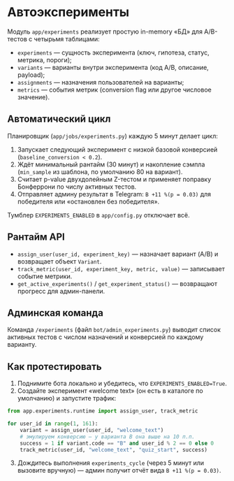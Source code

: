 # Автоэксперименты

Модуль `app/experiments` реализует простую in-memory «БД» для A/B-тестов с четырьмя таблицами:

- `experiments` — сущность эксперимента (ключ, гипотеза, статус, метрика, пороги);
- `variants` — варианты внутри эксперимента (код A/B, описание, payload);
- `assignments` — назначения пользователей на варианты;
- `metrics` — события метрик (conversion flag или другое числовое значение).

## Автоматический цикл

Планировщик (`app/jobs/experiments.py`) каждую 5 минут делает цикл:

1. Запускает следующий эксперимент с низкой базовой конверсией (`baseline_conversion < 0.2`).
2. Ждёт минимальный рантайм (30 минут) и накопление сэмпла (`min_sample` из шаблона, по умолчанию 80 на вариант).
3. Считает p-value двухдолейным Z-тестом и применяет поправку Бонферрони по числу активных тестов.
4. Отправляет админу результат в Telegram: `B +11 %(p = 0.03)` для победителя или «остановлен без победителя».

Тумблер `EXPERIMENTS_ENABLED` в `app/config.py` отключает всё.

## Рантайм API

- `assign_user(user_id, experiment_key)` — назначает вариант (A/B) и возвращает объект `Variant`.
- `track_metric(user_id, experiment_key, metric, value)` — записывает событие метрики.
- `get_active_experiments()` / `get_experiment_status()` — возвращают прогресс для админ-панели.

## Админская команда

Команда `/experiments` (файл `bot/admin_experiments.py`) выводит список активных тестов с числом назначений и конверсией по каждому варианту.

## Как протестировать

1. Поднимите бота локально и убедитесь, что `EXPERIMENTS_ENABLED=True`.
2. Создайте эксперимент «welcome text» (он есть в каталоге по умолчанию) и запустите трафик:

```python
from app.experiments.runtime import assign_user, track_metric

for user_id in range(1, 161):
    variant = assign_user(user_id, "welcome_text")
    # эмулируем конверсию — у варианта B она выше на 10 п.п.
    success = 1 if variant.code == "B" and user_id % 2 == 0 else 0
    track_metric(user_id, "welcome_text", "quiz_start", success)
```

3. Дождитесь выполнения `experiments_cycle` (через 5 минут или вызовите вручную) — админ получит отчёт вида `B +11 %(p = 0.03)`.
